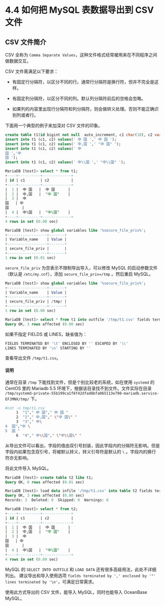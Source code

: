 # 4.4 如何把 MySQL 表数据导出到 CSV 文件

## CSV 文件简介

CSV 全称为 `Comma Separate Values`，这种文件格式经常被用来在不同程序之间做数据交互。

CSV 文件需满足以下要求：

* 有固定行分隔符，以区分不同的行。通常行分隔符是换行符，但并不完全是这样。

* 有固定列分隔符，以区分不同的列。默认列分隔符前后的空格会忽略。

* 如果列的内容里出现行分隔符和列分隔符，则会做转义处理。否则不能正确识别列或者行。

下面用一个典型的例子来加深对 CSV 文件的印象。

```sql
create table t1(id bigint not null  auto_increment, c1 char(10), c2 varchar(10), primary key(id));
insert into t1 (c1, c2) values(' 中 国 ',' 中 国 ');
insert into t1 (c1, c2) values(' 中,国 ',' "中 国" ');
insert into t1 (c1, c2) values(' 中
国 ','中
国 ');
insert into t1 (c1, c2) values(' 中\\国 ',' "中\\国" ');

MariaDB [test]> select * from t1;
+----+----------+-------------+
| id | c1       | c2          |
+----+----------+-------------+
|  1 |  中 国   |  中 国      |
|  2 |  中,国   |  "中 国"    |
|  3 |  中
国   | 中
国      |
|  4 |  中\国   |  "中\国"    |
+----+----------+-------------+
4 rows in set (0.00 sec)

MariaDB [test]> show global variables like '%secure_file_priv%';
+------------------+-------+
| Variable_name    | Value |
+------------------+-------+
| secure_file_priv |       |
+------------------+-------+
1 row in set (0.01 sec)
```

`secure_file_priv` 为空表示不限制导出导入，可以修改 MySQL 的启动参数文件（默认是 `/etc/my.cnf`），添加 `secure_file_priv=/tmp` 。然后重启 MySQL。

```sql
MariaDB [test]> show global variables like '%secure_file_priv%';
+------------------+-------+
| Variable_name    | Value |
+------------------+-------+
| secure_file_priv | /tmp/ |
+------------------+-------+
1 row in set (0.00 sec)

MariaDB [test]> select * from t1 into outfile '/tmp/t1.csv' fields terminated by ',' enclosed by '"' lines terminated by '\n' ;
Query OK, 3 rows affected (0.00 sec)
```

如果不指定 FIELDS 或 LINES，缺省值为：

```bash
FIELDS TERMINATED BY '\t' ENCLOSED BY '' ESCAPED BY '\\'
LINES TERMINATED BY '\n' STARTING BY ''
```

查看导出文件 `/tmp/t1.csv`。

  <main id="notice" type='explain'>
    <h4>说明</h4>
    <p>通常在目录 <code>/tmp</code> 下能找到文件，但是个别比较老的系统，如在使用 <code>systemd</code> 的 CentOS 里的 Mariadb 5.5 环境下，根据该目录找不到文件。文件实际在目录 <code>/tmp/systemd-private-55b199ca1f6f42dfad8bfa065113e790-mariadb.service-EFJMNX/tmp/</code> 下。</p>
  </main>

```bash
#cat -n tmp/t1.csv
     1  "1"," 中 国"," 中 国 "
     2  "2"," 中,国"," \"中 国\" "
     3  "3"," 中\
4  国","中 \
5  国 "
     6  "4"," 中\\国"," \"中\\国\" "
```

从导出文件可以看出，字段的值由双引号封装，因此字段内的分隔符无影响。但是字段内如果包含双引号，将被默认转义，转义引导符是默认的 `\` 。字段内的换行符亦无影响。

将此文件导入 MySQL。

```sql
MariaDB [test]> create table t2 like t1;
Query OK, 0 rows affected (0.01 sec)

MariaDB [test]> load data infile '/tmp/t1.csv' into table t2 fields terminated by ',' enclosed by '"' lines terminated by '\n' ;
Query OK, 3 rows affected (0.00 sec)
Records: 3  Deleted: 0  Skipped: 0  Warnings: 0

MariaDB [test]> select * from t2;
+----+----------+-------------+
| id | c1       | c2          |
+----+----------+-------------+
|  1 |  中 国   |  中 国      |
|  2 |  中,国   |  "中 国"    |
|  3 |  中
国   | 中
国      |
|  4 |  中\国   |  "中\国"    |
+----+----------+-------------+
4 rows in set (0.00 sec)
```

MySQL 的 `SELECT INTO OUTFILE` 和 `LOAD DATA` 还有很多高级用法，此处不详细列出。
建议导出和导入使用选项 `fields terminated by ',' enclosed by '"' lines terminated by '\n'`，可满足日常需求。

使用此方式导出的 CSV 文件，能导入 MySQL，同时也能导入 OceanBase MySQL。
